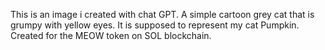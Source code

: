 This is an image i created with chat GPT. A simple cartoon grey cat that is grumpy with yellow eyes.
It is supposed to represent my cat Pumpkin.
Created for the MEOW token on SOL blockchain.
